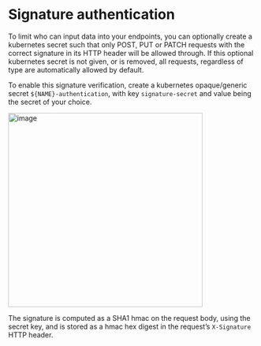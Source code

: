 # Signature authentication 


To limit who can input data into your endpoints, you can optionally create a kubernetes secret such that only POST, PUT or PATCH requests with the correct signature in its HTTP header will be allowed through. If this optional kubernetes secret is not given, or is removed, all requests, regardless of type are automatically allowed by default.

To enable this signature verification, create a kubernetes opaque/generic secret `${NAME}-authentication`, with key `signature-secret` and value being the secret of your choice.

<img width="394" alt="image" src="https://user-images.githubusercontent.com/3769612/65935654-b6229a80-e3ce-11e9-92ff-a13ace0f7cf6.png">


The signature is computed as a SHA1 hmac on the request body, using the secret key, and is stored as a hmac hex digest in the request’s `X-Signature` HTTP header. 
